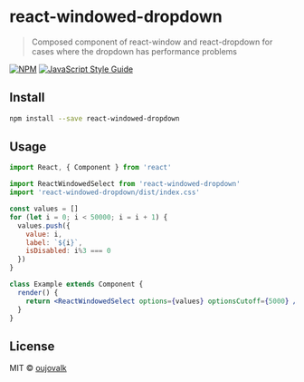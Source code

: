 # react-windowed-dropdown

> Composed component of react-window and react-dropdown for cases where the dropdown has performance problems

[![NPM](https://img.shields.io/npm/v/react-windowed-dropdown.svg)](https://www.npmjs.com/package/react-windowed-dropdown) [![JavaScript Style Guide](https://img.shields.io/badge/code_style-standard-brightgreen.svg)](https://standardjs.com)

## Install

```bash
npm install --save react-windowed-dropdown
```

## Usage

```jsx
import React, { Component } from 'react'

import ReactWindowedSelect from 'react-windowed-dropdown'
import 'react-windowed-dropdown/dist/index.css'

const values = []
for (let i = 0; i < 50000; i = i + 1) {
  values.push({
    value: i,
    label: `${i}`,
    isDisabled: i%3 === 0
  })
}

class Example extends Component {
  render() {
    return <ReactWindowedSelect options={values} optionsCutoff={5000} />
  }
}
```

## License

MIT © [oujovalk](https://github.com/oujovalk)
